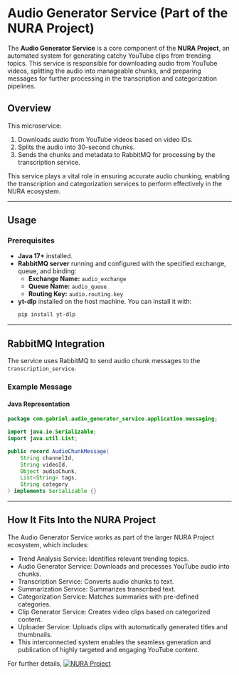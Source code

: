 # Audio Generator Service (Part of the NURA Project)

The **Audio Generator Service** is a core component of the **NURA Project**, an automated system for generating catchy YouTube clips from trending topics. This service is responsible for downloading audio from YouTube videos, splitting the audio into manageable chunks, and preparing messages for further processing in the transcription and categorization pipelines.

## Overview

This microservice:

1. Downloads audio from YouTube videos based on video IDs.
2. Splits the audio into 30-second chunks.
3. Sends the chunks and metadata to RabbitMQ for processing by the transcription service.

This service plays a vital role in ensuring accurate audio chunking, enabling the transcription and categorization services to perform effectively in the NURA ecosystem.

---

## Usage

### Prerequisites

- **Java 17+** installed.
- **RabbitMQ server** running and configured with the specified exchange, queue, and binding:
    - **Exchange Name:** `audio_exchange`
    - **Queue Name:** `audio_queue`
    - **Routing Key:** `audio.routing.key`
- **yt-dlp** installed on the host machine. You can install it with:
  ```bash
  pip install yt-dlp

---

## RabbitMQ Integration

The service uses RabbitMQ to send audio chunk messages to the `transcription_service`.

### Example Message

#### Java Representation
```java
package com.gabriel.audio_generator_service.application.messaging;

import java.io.Serializable;
import java.util.List;

public record AudioChunkMessage(
    String channelId, 
    String videoId, 
    Object audioChunk, 
    List<String> tags, 
    String category
) implements Serializable {}
```

---

## How It Fits Into the NURA Project

The Audio Generator Service works as part of the larger NURA Project ecosystem, which includes:

- Trend Analysis Service: Identifies relevant trending topics.
- Audio Generator Service: Downloads and processes YouTube audio into chunks.
- Transcription Service: Converts audio chunks to text.
- Summarization Service: Summarizes transcribed text.
- Categorization Service: Matches summaries with pre-defined categories.
- Clip Generator Service: Creates video clips based on categorized content.
- Uploader Service: Uploads clips with automatically generated titles and thumbnails.
- This interconnected system enables the seamless generation and publication of highly targeted and engaging YouTube content.

For further details, [![NURA Project](https://img.shields.io/badge/NURA-Project-blue.svg)](https://github.com/gabriel-dears/nura)

